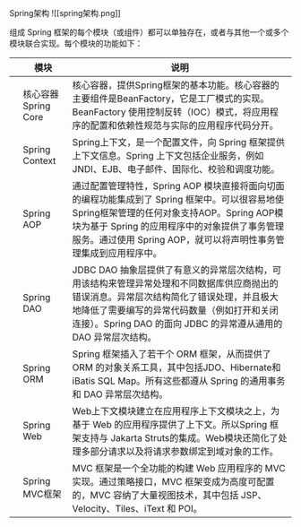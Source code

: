 Spring架构
![[spring架构.png]]

组成 Spring 框架的每个模块（或组件）都可以单独存在，或者与其他一个或多个模块联合实现。每个模块的功能如下：

|      | 模块                | 说明                                                         |
| ---- | ------------------- | ------------------------------------------------------------ |
|      | 核心容器Spring Core | 核心容器，提供Spring框架的基本功能。核心容器的主要组件是BeanFactory，它是工厂模式的实现。BeanFactory 使用控制反转（IOC）模式，将应用程序的配置和依赖性规范与实际的应用程序代码分开。 |
|      | Spring Context      | Spring上下文，是一个配置文件，向 Spring 框架提供上下文信息。Spring 上下文包括企业服务，例如 JNDI、EJB、电子邮件、国际化、校验和调度功能。 |
|      | Spring AOP          | 通过配置管理特性，Spring AOP 模块直接将面向切面的编程功能集成到了 Spring 框架中。可以很容易地使 Spring框架管理的任何对象支持AOP。Spring AOP模块为基于 Spring 的应用程序中的对象提供了事务管理服务。通过使用 Spring AOP，就可以将声明性事务管理集成到应用程序中。 |
|      | Spring DAO          | JDBC DAO 抽象层提供了有意义的异常层次结构，可用该结构来管理异常处理和不同数据库供应商抛出的错误消息。异常层次结构简化了错误处理，并且极大地降低了需要编写的异常代码数量（例如打开和关闭连接）。Spring DAO 的面向 JDBC 的异常遵从通用的 DAO 异常层次结构。 |
|      | Spring ORM          | Spring 框架插入了若干个 ORM 框架，从而提供了 ORM 的对象关系工具，其中包括JDO、Hibernate和iBatis SQL Map。所有这些都遵从 Spring 的通用事务和 DAO 异常层次结构。 |
|      | Spring Web          | Web上下文模块建立在应用程序上下文模块之上，为基于 Web 的应用程序提供了上下文。所以Spring 框架支持与 Jakarta Struts的集成。Web模块还简化了处理多部分请求以及将请求参数绑定到域对象的工作。 |
|      | Spring MVC框架      | MVC 框架是一个全功能的构建 Web 应用程序的 MVC 实现。通过策略接口，MVC 框架变成为高度可配置的，MVC 容纳了大量视图技术，其中包括 JSP、Velocity、Tiles、iText 和 POI。 |